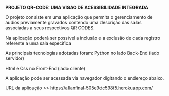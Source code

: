 
**PROJETO QR-CODE: UMA VISAO DE ACESSIBILIDADE INTEGRADA**


O projeto consiste em uma aplicação que permita o gerenciamento de áudios previamente gravados contendo uma descrição das salas associadas a seus respectivos QR CODES.

Na aplicação poderá ser possível a inclusão e a exclusão de cada registro referente a uma sala específica

As principais tecnologias adotadas foram:
Python no lado Back-End (lado servidor)

Html e Css no Front-End (lado cliente)

A aplicação pode ser acessada via navegador digitando o endereço abaixo.

URL da aplicação >> https://allanfinal-505e9dc598f5.herokuapp.com/




